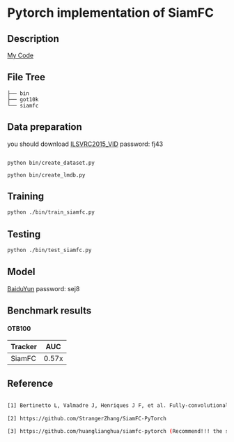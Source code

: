 
# Pytorch implementation of SiamFC
## Description

[My Code](https://github.com/HonglinChu/SiamFC)


## File Tree
```
├── bin
├── got10k
└── siamfc
```
## Data preparation
you should download [ILSVRC2015_VID](https://pan.baidu.com/s/1Bu7yOxjM_ByOF_RoSWmmOw) password: fj43 

```

python bin/create_dataset.py

python bin/create_lmdb.py
```

## Training
```bash
python ./bin/train_siamfc.py
```
## Testing
```bash
python ./bin/test_siamfc.py
```
## Model

[BaiduYun](https://pan.baidu.com/s/1r2CASAg5bMWsTAS_ODQVZA) password: sej8

## Benchmark results

#### OTB100

|         Tracker        |       AUC       |
| ---------------------- | --------------- |
|         SiamFC         |      0.57x     |

## Reference
```bash

[1] Bertinetto L, Valmadre J, Henriques J F, et al. Fully-convolutional siamese networks for object tracking. European conference on computer vision. Springer, Cham, 2016: 850-865.
		
[2] https://github.com/StrangerZhang/SiamFC-PyTorch

[3] https://github.com/huanglianghua/siamfc-pytorch (Recommend!!! the siamfc code with GOT dataset is better than official )
```
